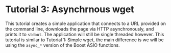 
Tutorial 3: Asynchrnous wget
=======================

This tutorial creates a simple application that connects to a URL provided on the command line,
downloads the page via HTTP asynchronously, and prints it to `stdout`. The application will still be
single threaded however. This tutorial is similar to Tutorial 1: Simple wget, the main difference is
we will be using the `async_*` version of the Boost ASIO functions.


